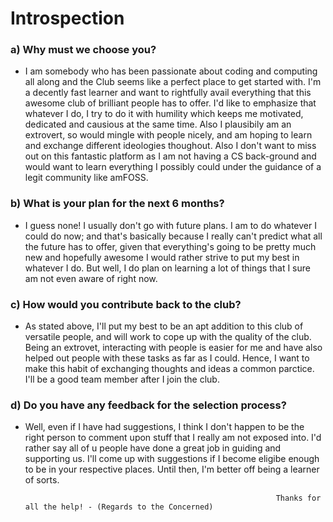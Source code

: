 # Introspection

### a) Why must we choose you?
* I am somebody who has been passionate about coding and computing all along and the Club seems like a perfect place to get started with. I'm a decently fast learner and want to rightfully avail everything that this awesome club of brilliant people has to offer. I'd like to emphasize that whatever I do, I try to do it with humility which keeps me motivated, dedicated and causious at the same time. Also I plausibily am an extrovert, so would mingle with people nicely, and am hoping to learn and exchange different ideologies thoughout. Also I don't want to miss out on this fantastic platform as I am not having a CS back-ground and would want to learn everything I possibly could under the guidance of a legit community like amFOSS.

### b) What is your plan for the next 6 months? 
* I guess none! I usually don't go with future plans. I am to do whatever I could do now; and that's basically because I really can't predict what all the future has to offer, given that everything's going to be pretty much new and hopefully awesome I would rather strive to put my best in whatever I do. But well, I do plan on learning a lot of things that I sure am not even aware of right now.

### c) How would you contribute back to the club?
* As stated above, I'll put my best to be an apt addition to this club of versatile people, and will work to cope up with the quality of the club. Being an extrovet, interacting with people is easier for me and have also helped out people with these tasks as far as I could. Hence, I want to make this habit of exchanging thoughts and ideas a common parctice. I'll be a good team member after I join the club.

### d) Do you have any feedback for the selection process?
* Well, even if I have had suggestions, I think I don't happen to be the right person to comment upon stuff that I really am not exposed into. I'd rather say all of u people have done a great job in guiding and supporting us. I'll come up with suggestions if I become eligibe enough to be in your respective places. Until then, I'm better off being a learner of sorts.

                                                              Thanks for all the help! - (Regards to the Concerned)
